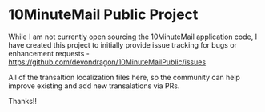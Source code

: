 # 10MinuteMail Public Project

While I am not currently open sourcing the 10MinuteMail application code, I have created this project to initially provide issue tracking for bugs or enhancement requests - https://github.com/devondragon/10MinuteMailPublic/issues

All of the transaltion localization files here, so the community can help improve existing and add new transalations via PRs.

Thanks!!
